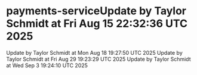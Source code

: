 # payments-serviceUpdate by Taylor Schmidt at Fri Aug 15 22:32:36 UTC 2025
Update by Taylor Schmidt at Mon Aug 18 19:27:50 UTC 2025
Update by Taylor Schmidt at Fri Aug 29 19:23:29 UTC 2025
Update by Taylor Schmidt at Wed Sep  3 19:24:10 UTC 2025
